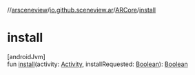 //[arsceneview](../../../index.md)/[io.github.sceneview.ar](../index.md)/[ARCore](index.md)/[install](install.md)

# install

[androidJvm]\
fun [install](install.md)(activity: [Activity](https://developer.android.com/reference/kotlin/android/app/Activity.html), installRequested: [Boolean](https://kotlinlang.org/api/latest/jvm/stdlib/kotlin/-boolean/index.html)): [Boolean](https://kotlinlang.org/api/latest/jvm/stdlib/kotlin/-boolean/index.html)
